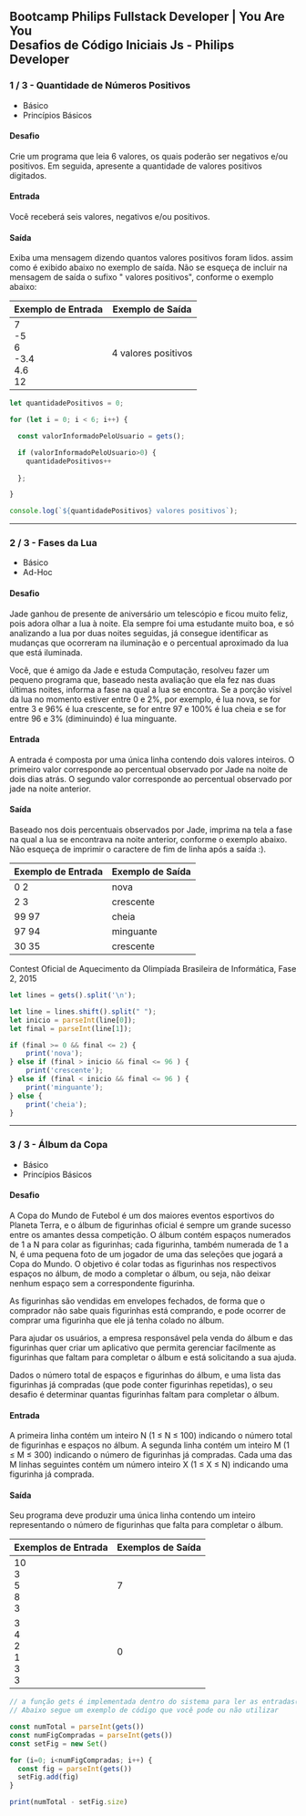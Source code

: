 ## Bootcamp Philips Fullstack Developer | You Are You<br>Desafios de Código Iniciais Js - Philips Developer

### 1 / 3 - Quantidade de Números Positivos
- Básico
- Princípios Básicos

#### Desafio
Crie um programa que leia 6 valores, os quais poderão ser negativos e/ou positivos. Em seguida, apresente a quantidade de valores positivos digitados.

#### Entrada
Você receberá seis valores, negativos e/ou positivos.

#### Saída
Exiba uma mensagem dizendo quantos valores positivos foram lidos. assim como é exibido abaixo no exemplo de saída. Não se esqueça de incluir na mensagem de saída o sufixo " valores positivos", conforme o exemplo abaixo:

Exemplo de Entrada|Exemplo de Saída
---|---
7<br>-5<br>6<br>-3.4<br>4.6<br>12<br> | 4 valores positivos

```js
let quantidadePositivos = 0;

for (let i = 0; i < 6; i++) {

  const valorInformadoPeloUsuario = gets();

  if (valorInformadoPeloUsuario>0) {
    quantidadePositivos++
    
  };

}

console.log(`${quantidadePositivos} valores positivos`);
```

---

### 2 / 3 - Fases da Lua
- Básico
- Ad-Hoc

#### Desafio
Jade ganhou de presente de aniversário um telescópio e ficou muito feliz, pois adora olhar a lua à noite. Ela sempre foi uma estudante muito boa, e só analizando a lua por duas noites seguidas, já consegue identificar as mudanças que ocorreram na iluminação e o percentual aproximado da lua que está iluminada.

Você, que é amigo da Jade e estuda Computação, resolveu fazer um pequeno programa que, baseado nesta avaliação que ela fez nas duas últimas noites, informa a fase na qual a lua se encontra. Se a porção visível da lua no momento estiver entre 0 e 2%, por exemplo, é lua nova, se for entre 3 e 96% é lua crescente, se for entre 97 e 100% é lua cheia e se for entre 96 e 3% (diminuindo) é lua minguante.

#### Entrada
A entrada é composta por uma única linha contendo dois valores inteiros. O primeiro valor corresponde ao percentual observado por Jade na noite de dois dias atrás. O segundo valor corresponde ao percentual observado por jade na noite anterior.

#### Saída
Baseado nos dois percentuais observados por Jade, imprima na tela a fase na qual a lua se encontrava na noite anterior, conforme o exemplo abaixo. Não esqueça de imprimir o caractere de fim de linha após a saída :).

Exemplo de Entrada|Exemplo de Saída
---|---
0 2|nova
2 3|crescente
99 97|cheia
97 94|minguante
30 35|crescente

Contest Oficial de Aquecimento da Olimpíada Brasileira de Informática, Fase 2, 2015

```js
let lines = gets().split('\n');

let line = lines.shift().split(" ");
let inicio = parseInt(line[0]);
let final = parseInt(line[1]);

if (final >= 0 && final <= 2) {
    print('nova');
} else if (final > inicio && final <= 96 ) {
    print('crescente');
} else if (final < inicio && final <= 96 ) {
    print('minguante');
} else { 
    print('cheia');
}
```

---

### 3 / 3 - Álbum da Copa
- Básico
- Princípios Básicos

#### Desafio
A Copa do Mundo de Futebol é um dos maiores eventos esportivos do Planeta Terra, e o álbum de figurinhas oficial é sempre um grande sucesso entre os amantes dessa competição. O álbum contém espaços numerados de 1 a N para colar as figurinhas; cada figurinha, também numerada de 1 a N, é uma pequena foto de um jogador de uma das seleções que jogará a Copa do Mundo. O objetivo é colar todas as figurinhas nos respectivos espaços no álbum, de modo a completar o álbum, ou seja, não deixar nenhum espaço sem a correspondente figurinha.

As figurinhas são vendidas em envelopes fechados, de forma que o comprador não sabe quais figurinhas está comprando, e pode ocorrer de comprar uma figurinha que ele já tenha colado no álbum.

Para ajudar os usuários, a empresa responsável pela venda do álbum e das figurinhas quer criar um aplicativo que permita gerenciar facilmente as figurinhas que faltam para completar o álbum e está solicitando a sua ajuda.

Dados o número total de espaços e figurinhas do álbum, e uma lista das figurinhas já compradas (que pode conter figurinhas repetidas), o seu desafio é determinar quantas figurinhas faltam para completar o álbum.

#### Entrada
A primeira linha contém um inteiro N (1 ≤ N ≤ 100) indicando o número total de figurinhas e espaços no álbum. A segunda linha contém um inteiro M (1 ≤ M ≤ 300) indicando o número de figurinhas já compradas. Cada uma das M linhas seguintes contém um número inteiro X (1 ≤ X ≤ N) indicando uma figurinha já comprada.

#### Saída
Seu programa deve produzir uma única linha contendo um inteiro representando o número de figurinhas que falta para completar o álbum.

Exemplos de Entrada|Exemplos de Saída
---|---
10<br>3<br>5<br>8<br>3 | 7
3<br>4<br>2<br>1<br>3<br>3 | 0

```js
// a função gets é implementada dentro do sistema para ler as entradas(inputs) dos dados
// Abaixo segue um exemplo de código que você pode ou não utilizar

const numTotal = parseInt(gets())
const numFigCompradas = parseInt(gets())
const setFig = new Set()

for (i=0; i<numFigCompradas; i++) {
  const fig = parseInt(gets())
  setFig.add(fig)
}

print(numTotal - setFig.size)
```
